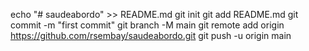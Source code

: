 echo "# saudeabordo" >> README.md
git init
git add README.md
git commit -m "first commit"
git branch -M main
git remote add origin https://github.com/rsembay/saudeabordo.git
git push -u origin main
